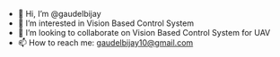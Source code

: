 - 👋 Hi, I’m @gaudelbijay
- 👀 I’m interested in Vision Based Control System
- 💞️ I’m looking to collaborate on Vision Based Control System for UAV
- 📫 How to reach me: gaudelbijay10@gmail.com

<!---
gaudelbijay/gaudelbijay is a ✨ special ✨ repository because its `README.md` (this file) appears on your GitHub profile.
You can click the Preview link to take a look at your changes.
--->
